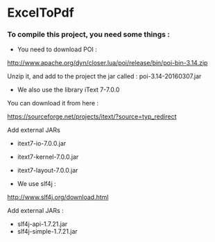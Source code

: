 # ExcelToPdf

### To compile this project, you need some things :

* You need to download POI :

http://www.apache.org/dyn/closer.lua/poi/release/bin/poi-bin-3.14.zip

Unzip it, and add to the project the jar called : poi-3.14-20160307.jar

* We also use the library iText 7-7.0.0

You can download it from here :

https://sourceforge.net/projects/itext/?source=typ_redirect

Add external JARs
* itext7-io-7.0.0.jar
* itext7-kernel-7.0.0.jar
* itext7-layout-7.0.0.jar

* We use slf4j :

http://www.slf4j.org/download.html

Add external JARs :
* slf4j-api-1.7.21.jar
* slf4j-simple-1.7.21.jar
